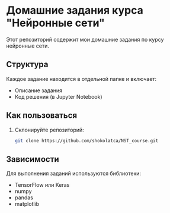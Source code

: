 # Домашние задания курса "Нейронные сети"

Этот репозиторий содержит мои домашние задания по курсу нейронные сети.

## Структура

Каждое задание находится в отдельной папке и включает:
- Описание задания
- Код решения (в Jupyter Notebook)

## Как пользоваться

1. Склонируйте репозиторий:
    ```bash
    git clone https://github.com/shokolatca/NST_course.git
    ```

## Зависимости

Для выполнения заданий используются библиотеки:
- TensorFlow или Keras
- numpy
- pandas
- matplotlib
